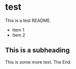 test
====

This is a test README.

* Item 1
* Item 2

This is a subheading
--------------------

This is some more text. The End.
